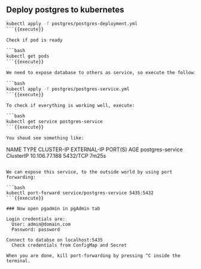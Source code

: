## Deploy postgres to kubernetes

```bash
kubectl apply -f postgres/postgres-deployment.yml
```{{execute}}

Check if pod is ready

```bash
kubectl get pods
```{{execute}}

We need to expose database to others as service, so execute the following command:

```bash
kubectl apply -f postgres/postgres-service.yml
```{{execute}}

To check if everything is working well, execute:

```bash
kubectl get service postgres-service
```{{execute}}

You shoud see something like:

```
NAME               TYPE        CLUSTER-IP      EXTERNAL-IP   PORT(S)    AGE
postgres-service   ClusterIP   10.106.77.188   <none>        5432/TCP   7m25s
```
  
We can expose this service, to the outside world by using port forwarding:

```bash
kubectl port-forward service/postgres-service 5435:5432
```{{execute}}

### Now open pgadmin in pgAdmin tab
  
Login credentials are:
  User: admin@domain.com
  Password: password
  
Connect to databse on localhost:5435
  Check credentials from ConfigMap and Secret
  
When you are done, kill port-forwarding by pressing ^C inside the terminal.
